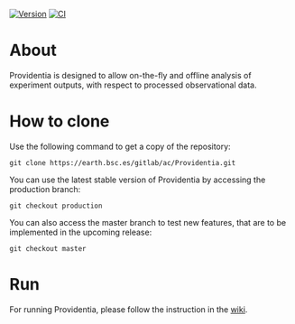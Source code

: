 [![Version](https://earth.bsc.es/gitlab/ac/Providentia/-/badges/release.svg)](https://earth.bsc.es/gitlab/ac/Providentia/-/tags?&key_text=Latest+release)
[![CI](https://earth.bsc.es/gitlab/ac/Providentia/badges/master/pipeline.svg)](https://earth.bsc.es/gitlab/ac/Providentia/-/pipelines?&key_text=CI)

# About

Providentia is designed to allow on-the-fly and offline analysis of experiment outputs, with respect to processed observational data.

# How to clone

Use the following command to get a copy of the repository:

```
git clone https://earth.bsc.es/gitlab/ac/Providentia.git
```

You can use the latest stable version of Providentia
by accessing the production branch:

```
git checkout production
```

You can also access the master branch to test new features,
that are to be implemented in the upcoming release:

```
git checkout master
```

# Run

For running Providentia, please follow the instruction in 
the [wiki](https://earth.bsc.es/gitlab/ac/Providentia/-/wikis/home).